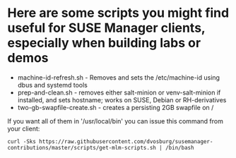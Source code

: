 # Here are some scripts you might find useful for SUSE Manager clients, especially when building labs or demos

* machine-id-refresh.sh  - Removes and sets the /etc/machine-id using dbus and systemd tools
* prep-and-clean.sh   - removes either salt-minion or venv-salt-minion if installed, and sets hostname; works on SUSE, Debian or RH-derivatives
* two-gb-swapfile-create.sh  - creates a persisting 2GB swapfile on /




If you want all of them in '/usr/local/bin' you can issue this command from your client:

```
curl -Sks https://raw.githubusercontent.com/dvosburg/susemanager-contributions/master/scripts/get-mlm-scripts.sh | /bin/bash
```
